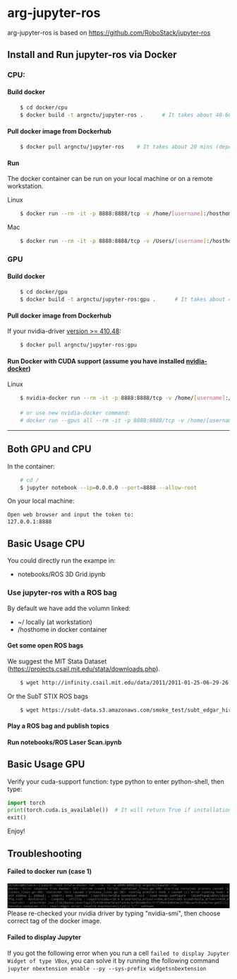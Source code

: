 # arg-jupyter-ros
arg-jupyter-ros is based on https://github.com/RoboStack/jupyter-ros

## Install and Run jupyter-ros via Docker

### CPU:

#### Build docker 

```bash
    $ cd docker/cpu
    $ docker build -t argnctu/jupyter-ros .      # It takes about 40-60 mins
``` 

#### Pull docker image from Dockerhub 
```bash
    $ docker pull argnctu/jupyter-ros    # It takes about 20 mins (depend on you network bandwith)
``` 

#### Run
The docker container can be run on your local machine or on a remote workstation.

Linux
```bash
    $ docker run --rm -it -p 8888:8888/tcp -v /home/[username]:/hosthome argnctu/jupyter-ros
```

Mac
```bash
    $ docker run --rm -it -p 8888:8888/tcp -v /Users/[username]:/hosthome argnctu/jupyter-ros
```

### GPU

#### Build docker 

```bash
    $ cd docker/gpu
    $ docker build -t argnctu/jupyter-ros:gpu .      # It takes about 40-60 mins
``` 

#### Pull docker image from Dockerhub 

If your nvidia-driver [version >= 410.48](https://docs.nvidia.com/deploy/cuda-compatibility/index.html#binary-compatibility__table-toolkit-driver):
```bash
    $ docker pull argnctu/jupyter-ros:gpu
```

#### Run Docker with CUDA support (assume you have installed [nvidia-docker](https://github.com/NVIDIA/nvidia-docker))

Linux
```bash
    $ nvidia-docker run --rm -it -p 8888:8888/tcp -v /home/[username]:/hosthome argnctu/jupyter-ros
    
    # or use new nvidia-docker command:
    # docker run --gpus all --rm -it -p 8888:8888/tcp -v /home/[username]:/hosthome argnctu/jupyter-ros
```

---
## Both GPU and CPU
In the container:

```bash
    # cd /
    $ jupyter notebook --ip=0.0.0.0 --port=8888 --allow-root
```
On your local machine:

    Open web browser and input the token to: 
    127.0.0.1:8888

## Basic Usage CPU

You could directly run the exampe in:
* notebooks/ROS 3D Grid.ipynb 

### Use jupyter-ros with a ROS bag

By default we have add the volumn linked:
* ~/ locally (at workstation)
* /hosthome in docker container

#### Get some open ROS bags

We suggest the MIT Stata Dataset (https://projects.csail.mit.edu/stata/downloads.php).

```bash
    $ wget http://infinity.csail.mit.edu/data/2011/2011-01-25-06-29-26.bag
```

Or the SubT STIX ROS bags
```bash
    $ wget https://subt-data.s3.amazonaws.com/smoke_test/subt_edgar_hires_2019-04-12-15-52-44.bag
```

#### Play a ROS bag and publish topics


#### Run notebooks/ROS Laser Scan.ipynb


## Basic Usage GPU

Verify your cuda-support function: type python to enter python-shell, then type:
```python
import torch
print(torch.cuda.is_available())  # It will return True if installation is successful
exit()
```

Enjoy!

## Troubleshooting

#### Failed to docker run  (case 1)
![docker run failed](figures/docker_run_failed_cuda.png)
Please re-checked your nvidia driver by typing "nvidia-smi", then choose correct tag of the docker image.


#### Failed to display Jupyter
If you got the following error when you run a cell ```failed to display Jupyter Widget of type VBox```, 
you can solve it by running the following command ```jupyter nbextension enable --py --sys-prefix widgetsnbextension```
